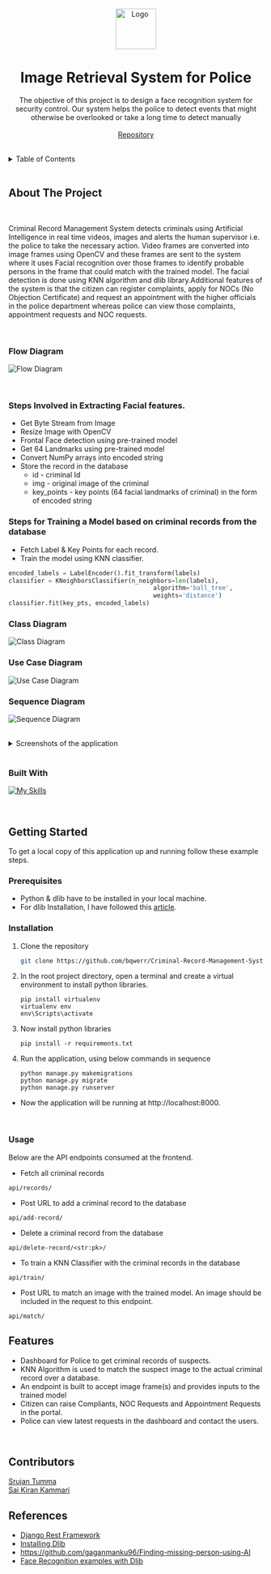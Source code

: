
<a name="readme-top"></a>


<!-- PROJECT LOGO -->
<br />
<div align="center">
  <a>
    <img src="media/logo.png" alt="Logo" width="80" height="80">
  </a>

<br />
<h1 align="center">Image Retrieval System for Police</h1>

  
  

  <p align="center">
    The objective of this project is to design a face recognition system for security
control. Our system helps the police to detect events that might otherwise be
overlooked or take a long time to detect manually
    <br />
    <br/>
    <a href="https://github.com/bqwerr/Criminal-Record-Management-System">Repository</a>
    <!-- · <a href="https://bqwerr.github.io">Explore the docs</a> -->
  </p>
</div>

<br />

<!-- TABLE OF CONTENTS -->
<details>
  <summary>Table of Contents</summary>
  <ol>
    <li>
      <a href="#about-the-project">About The Project</a>
      <ul>
        <li><a href="#built-with">Built With</a></li>
      </ul>
    </li>
    <li>
      <a href="#getting-started">Getting Started</a>
      <ul>
        <li><a href="#prerequisites">Prerequisites</a></li>
        <li><a href="#installation">Installation</a></li>
        <li><a href="#usage">Usage</a></li>
      </ul>
    </li>
    <li><a href="#features">Features</a></li>
    <li><a href="#contributors">Contributors</a></li>
    <!-- <li><a href="#license">License</a></li> -->
    <li><a href="#contact">Contact</a></li>
    <li><a href="#references">References</a></li>
  </ol>
</details>


<br />

<!-- ABOUT THE PROJECT -->
## About The Project
<br />

Criminal Record Management System detects criminals using Artificial Intelligence in real time videos, images and alerts the human supervisor i.e. the police to take the
necessary action. Video frames are converted into image frames using OpenCV and these frames are sent to the system where it uses Facial recognition over those frames to identify probable persons in the frame that could match with the trained model. The facial detection is done using KNN algorithm and dlib library.Additional features of the system is that the citizen can register complaints, apply for NOCs (No Objection Certificate) and request an appointment with the higher officials in the police department whereas police can view those complaints, appointment requests and NOC requests.

<br />

### Flow Diagram 
![Flow Diagram](/media/flow.png)

<br />

### Steps Involved in Extracting Facial features.

* Get Byte Stream from Image 
* Resize Image with OpenCV
* Frontal Face detection using pre-trained model
* Get 64 Landmarks using pre-trained model
* Convert NumPy arrays into encoded string
* Store the record in the database
    * id - criminal Id
    * img - original image of the criminal
    * key_points - key points (64 facial landmarks of criminal) in the form of encoded string

### Steps for Training a Model based on criminal records from the database
* Fetch Label & Key Points for each record.
* Train the model using KNN classifier.
```python
encoded_labels = LabelEncoder().fit_transform(labels)
classifier = KNeighborsClassifier(n_neighbors=len(labels),
                                        algorithm='ball_tree',
                                        weights='distance')
classifier.fit(key_pts, encoded_labels)
```

### Class Diagram
![Class Diagram](/media/class.png)

### Use Case Diagram
![Use Case Diagram](/media/usecase.png)

### Sequence Diagram
![Sequence Diagram](/media/sequence.png)

<br />


<details>

<summary> Screenshots of the application </summary>

<br />

#### Sign Up Page
![Sign Up](/media/signup.png)

#### Login Page
![Login](/media/login.png)

#### Compliant Registration
![Compliant Registration](/media/compliant.png)

#### Dashboard
![Dashboard](/media/dashboard.png)

#### Add Criminal Record
![Add Criminal Record](/media/upload-record.png)

#### Match Image with Database
![Match Image](/media/search-image.png)

#### Result of Prediction
![Result](/media/result.png)

</details>
<br />

### Built With

[![My Skills](https://skillicons.dev/icons?i=django,python,jquery,js,html,bootstrap&perline=3)](https://skillicons.dev)


<br />

<!-- GETTING STARTED -->
## Getting Started

To get a local copy of this application up and running follow these example steps.

### Prerequisites

* Python & dlib have to be installed in your local machine.
* For dlib Installation, I have followed this <a href="https://medium.com/@royce236/how-to-install-dlib-for-python-with-visual-studio-2017-on-windows-10-2018-226e49eaba65">article</a>.

### Installation

1. Clone the repository
   ```sh
   git clone https://github.com/bqwerr/Criminal-Record-Management-System.git
   ```
2. In the root project directory, open a terminal and create a virtual environment to install python libraries.

    ```
    pip install virtualenv
    virtualenv env
    env\Scripts\activate
    ```

3. Now install python libraries

    ```
    pip install -r requirements.txt
    ```

4. Run the application, using below commands in sequence

    ``` 
    python manage.py makemigrations
    python manage.py migrate
    python manage.py runserver
    ```

- Now the application will be running at http://localhost:8000.

<br />

### Usage

Below are the API endpoints consumed at the frontend.

* Fetch all criminal records
```
api/records/
```
* Post URL to add a criminal record to the database
```
api/add-record/
```
* Delete a criminal record from the database
```
api/delete-record/<str:pk>/
```
* To train a KNN Classifier with the criminal records in the database
```
api/train/ 
```
* Post URL to match an image with the trained model. An image should be included in the request to this endpoint.
```
api/match/
```


<!-- ROADMAP -->
## Features

- Dashboard for Police to get criminal records of suspects.
- KNN Algorithm is used to match the suspect image to the actual criminal record over a database.
- An endpoint is built to accept image frame(s) and provides inputs to the trained model
- Citizen can raise Compliants, NOC Requests and Appointment Requests in the portal.
- Police can view latest requests in the dashboard and contact the users.

<br />

<!-- See the [open issues](https://github.com/github_username/repo_name/issues) for a full list of proposed features (and known issues). -->




<!-- CONTRIBUTING -->
<!-- ## Contributing
Contributions are what make the open source community such an amazing place to learn, inspire, and create. Any contributions you make are **greatly appreciated**.
If you have a suggestion that would make this better, please fork the repo and create a pull request. You can also simply open an issue with the tag "enhancement".
Don't forget to give the project a star! Thanks again!
1. Fork the Project
2. Create your Feature Branch (`git checkout -b feature/AmazingFeature`)
3. Commit your Changes (`git commit -m 'Add some AmazingFeature'`)
4. Push to the Branch (`git push origin feature/AmazingFeature`)
5. Open a Pull Request
<br /> -->


<!-- CONTACT -->

## Contributors

[Srujan Tumma][linkedin] \
[Sai Kiran Kammari][SaiLinkedin]




<!-- ACKNOWLEDGMENTS -->
## References
* [Django Rest Framework](https://www.django-rest-framework.org/#example)
* [Installing Dlib](https://medium.com/@royce236/how-to-install-dlib-for-python-with-visual-studio-2017-on-windows-10-2018-226e49eaba65)
* https://github.com/gaganmanku96/Finding-missing-person-using-AI
* [Face Recognition examples with Dlib](https://sefiks.com/2020/07/11/face-recognition-with-dlib-in-python/)


[website]: https://bqwerr.github.io
[linkedin]: https://linkedin.com/in/srujan-tumma
[gmail]: mailto:tummasrujan@gmail.com
[github]: https://github.com/bqwerr
[SaiLinkedin]: https://www.linkedin.com/in/saikirankammari/

